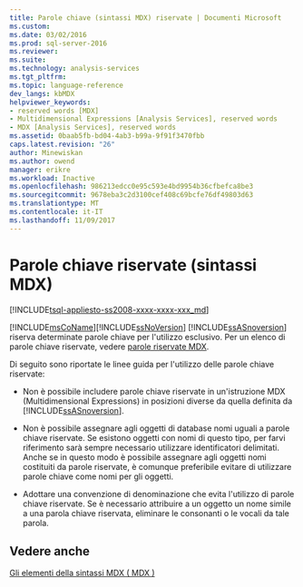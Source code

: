 ```yaml
---
title: Parole chiave (sintassi MDX) riservate | Documenti Microsoft
ms.custom: 
ms.date: 03/02/2016
ms.prod: sql-server-2016
ms.reviewer: 
ms.suite: 
ms.technology: analysis-services
ms.tgt_pltfrm: 
ms.topic: language-reference
dev_langs: kbMDX
helpviewer_keywords:
- reserved words [MDX]
- Multidimensional Expressions [Analysis Services], reserved words
- MDX [Analysis Services], reserved words
ms.assetid: 0baab5fb-bd04-4ab3-b99a-9f91f3470fbb
caps.latest.revision: "26"
author: Minewiskan
ms.author: owend
manager: erikre
ms.workload: Inactive
ms.openlocfilehash: 986213edcc0e95c593e4bd9954b36cfbefca8be3
ms.sourcegitcommit: 9678eba3c2d3100cef408c69bcfe76df49803d63
ms.translationtype: MT
ms.contentlocale: it-IT
ms.lasthandoff: 11/09/2017
---
```

# <a name="reserved-keywords-mdx-syntax"></a>Parole chiave riservate (sintassi MDX)
[!INCLUDE[tsql-appliesto-ss2008-xxxx-xxxx-xxx_md](../includes/tsql-appliesto-ss2008-xxxx-xxxx-xxx-md.md)]

  [!INCLUDE[msCoName](../includes/msconame-md.md)][!INCLUDE[ssNoVersion](../includes/ssnoversion-md.md)] [!INCLUDE[ssASnoversion](../includes/ssasnoversion-md.md)] riserva determinate parole chiave per l'utilizzo esclusivo. Per un elenco di parole chiave riservate, vedere [parole riservate MDX](../mdx/mdx-reserved-words.md).  
  
 Di seguito sono riportate le linee guida per l'utilizzo delle parole chiave riservate:  
  
-   Non è possibile includere parole chiave riservate in un'istruzione MDX (Multidimensional Expressions) in posizioni diverse da quella definita da [!INCLUDE[ssASnoversion](../includes/ssasnoversion-md.md)].  
  
-   Non è possibile assegnare agli oggetti di database nomi uguali a parole chiave riservate. Se esistono oggetti con nomi di questo tipo, per farvi riferimento sarà sempre necessario utilizzare identificatori delimitati. Anche se in questo modo è possibile assegnare agli oggetti nomi costituiti da parole riservate, è comunque preferibile evitare di utilizzare parole chiave come nomi per gli oggetti.  
  
-   Adottare una convenzione di denominazione che evita l'utilizzo di parole chiave riservate. Se è necessario attribuire a un oggetto un nome simile a una parola chiave riservata, eliminare le consonanti o le vocali da tale parola.  
  
## <a name="see-also"></a>Vedere anche  
 [Gli elementi della sintassi MDX &#40; MDX &#41;](../mdx/mdx-syntax-elements-mdx.md)  
  
  
